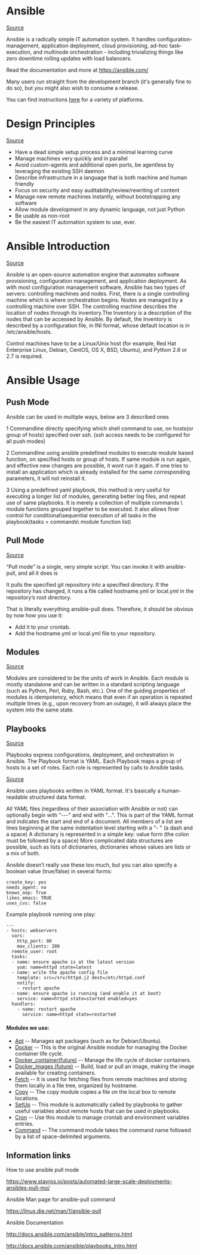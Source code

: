 

# Ansible 
[Source](https://github.com/ansible/ansible#ansible "Permalink to Ansible Readme on github")


Ansible is a radically simple IT automation system.  It handles configuration-management, application deployment, cloud provisioning, ad-hoc task-execution, and multinode orchestration - including trivializing things like zero downtime rolling updates with load balancers.

Read the documentation and more at https://ansible.com/

Many users run straight from the development branch (it's generally fine to do so), but you might also wish to consume a release.

You can find instructions [here](https://docs.ansible.com/ansible/intro_installation.html) for a variety of platforms.

Design Principles 
=================
[Source](https://github.com/ansible/ansible#ansible "Permalink to Ansible Readme on github")

   * Have a dead simple setup process and a minimal learning curve
   * Manage machines very quickly and in parallel
   * Avoid custom-agents and additional open ports, be agentless by leveraging the existing SSH daemon
   * Describe infrastructure in a language that is both machine and human friendly
   * Focus on security and easy auditability/review/rewriting of content
   * Manage new remote machines instantly, without bootstrapping any software
   * Allow module development in any dynamic language, not just Python
   * Be usable as non-root
   * Be the easiest IT automation system to use, ever.


Ansible Introduction
====================
[Source](https://en.wikipedia.org/wiki/Ansible_(software) "Permalink to Ansible Wikipedia")

Ansible is an open-source automation engine that automates software provisioning, configuration management, and application deployment. As with most configuration management software, Ansible has two types of servers: controlling machines and nodes. First, there is a single controlling machine which is where orchestration begins. Nodes are managed by a controlling machine over SSH. The controlling machine describes the location of nodes through its inventory.The Inventory is a description of the nodes that can be accessed by Ansible. By default, the Inventory is described by a configuration file, in INI format, whose default location is in /etc/ansible/hosts.

Control machines have to be a Linux/Unix host (for example, Red Hat Enterprise Linux, Debian, CentOS, OS X, BSD, Ubuntu), and Python 2.6 or 2.7 is required.


Ansible Usage
=============

Push Mode
---------

Ansible can be used in multiple ways, below are 3 described ones

1 Commandline directly specifying which shell command to use, on hosts(or group of hosts) specified over ssh. (ssh access needs to be configured for all push modes)

2 Commandline using ansible predefined modules to execute module based function, on specified hosts or group of hosts. If same module is run again, and effective new changes are possible, it wont run it again. If one tries to install an application which is already installed for the same corresponding parameters, it will not reinstall it.

3 Using a predefined yaml playbook, this method is very useful for executing a longer list of modules, generating better log files, and repeat use of same playbooks. It is merely a collection of multiple commands \ module functions grouped together to be executed. It also allows finer control for conditional\sequential execution of all tasks in the playbook(tasks = commands\ module function list) 


Pull Mode 
---------
[Source](https://www.stavros.io/posts/automated-large-scale-deployments-ansibles-pull-mo/ "Permalink to https://www.stavros.io/posts/automated-large-scale-deployments-ansibles-pull-mo/")

“Pull mode” is a single, very simple script. You can invoke it with ansible-pull, and all it does is 

It pulls the specified git repository into a specified directory.
If the repository has changed, it runs a file called hostname.yml or local.yml in the repository’s root directory.

That is literally everything ansible-pull does. Therefore, it should be obvious by now how you use it:

* Add it to your crontab.
* Add the hostname.yml or local.yml file to your repository.
 






Modules 
-------
[Source](https://en.wikipedia.org/wiki/Ansible_(software) "Permalink to Ansible Wikipedia")

Modules are considered to be the units of work in Ansible. Each module is mostly standalone and can be written in a standard scripting language (such as Python, Perl, Ruby, Bash, etc.). One of the guiding properties of modules is idempotency, which means that even if an operation is repeated multiple times (e.g., upon recovery from an outage), it will always place the system into the same state.



Playbooks 
---------
[Source](https://en.wikipedia.org/wiki/Ansible_(software) "Permalink to Ansible Wikipedia")

Playbooks express configurations, deployment, and orchestration in Ansible. The Playbook format is YAML. Each Playbook maps a group of hosts to a set of roles. Each role is represented by calls to Ansible tasks.

[Source](http://docs.ansible.com/ansible/playbooks_intro.html "Permalink to Ansible Documentation")

Ansible uses playbooks written in YAML format. It's basically a human-readable structured data format.

All YAML files (regardless of their association with Ansible or not) can optionally begin with "---" and end with "...". This is part of the YAML format and indicates the start and end of a document.
All members of a list are lines beginning at the same indentation level starting with a "- " (a dash and a space)
A dictionary is represented in a simple key: value form (the colon must be followed by a space)
More complicated data structures are possible, such as lists of dictionaries, dictionaries whose values are lists or a mix of both.

Ansible doesn’t really use these too much, but you can also specify a boolean value (true/false) in several forms:

```
create_key: yes
needs_agent: no
knows_oop: True
likes_emacs: TRUE
uses_cvs: false
```


Example playbook running one play:

```
---
- hosts: webservers
  vars:
    http_port: 80
    max_clients: 200
  remote_user: root
  tasks:
  - name: ensure apache is at the latest version
    yum: name=httpd state=latest
  - name: write the apache config file
    template: src=/srv/httpd.j2 dest=/etc/httpd.conf
    notify:
    - restart apache
  - name: ensure apache is running (and enable it at boot)
    service: name=httpd state=started enabled=yes
  handlers:
    - name: restart apache
      service: name=httpd state=restarted
```









#### Modules we use:


* [Apt][] -- Manages apt packages (such as for Debian/Ubuntu).
* [Docker][] -- This is the original Ansible module for managing the Docker container life cycle.
* [Docker_container(future)][] -- Manage the life cycle of docker containers.
* [Docker_images (future)][] -- Build, load or pull an image, making the image available for creating containers.
* [Fetch][] -- It is used for fetching files from remote machines and storing them locally in a file tree, organized by hostname.
* [Copy][] -- The copy module copies a file on the local box to remote locations. 
* [SetUp][] -- This module is automatically called by playbooks to gather useful variables about remote hosts that can be used in playbooks.
* [Cron][] -- Use this module to manage crontab and environment variables entries. 
* [Command][] -- The command module takes the command name followed by a list of space-delimited arguments.

[Apt]:http://docs.ansible.com/ansible/apt_module
[Docker]:http://docs.ansible.com/ansible/docker_module
[Docker_container(future)]:http://docs.ansible.com/ansible/docker_container_module
[Docker_images (future)]:http://docs.ansible.com/ansible/docker_image_module
[Fetch]:http://docs.ansible.com/ansible/fetch_module
[Copy]:http://docs.ansible.com/ansible/copy_module
[SetUp]:http://docs.ansible.com/ansible/setup_module
[Cron]:http://docs.ansible.com/ansible/cron_module
[Command]:http://docs.ansible.com/ansible/command_module






Information links
-----------------


How to use ansible pull mode

https://www.stavros.io/posts/automated-large-scale-deployments-ansibles-pull-mo/

Ansible Man page for ansible-pull command 

https://linux.die.net/man/1/ansible-pull

Ansible Documentation

http://docs.ansible.com/ansible/intro_patterns.html

http://docs.ansible.com/ansible/playbooks_intro.html




